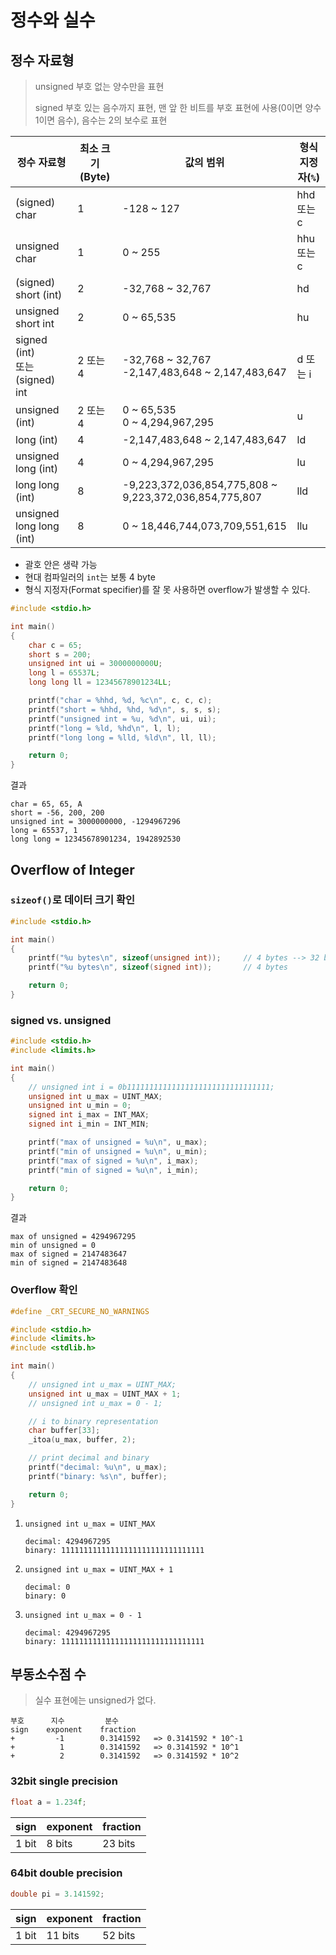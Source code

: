 # 정수와 실수



## 정수 자료형

> unsigned
> 부호 없는 양수만을 표현
>
> signed
> 부호 있는 음수까지 표현, 맨 앞 한 비트를 부호 표현에 사용(0이면 양수 1이면 음수), 음수는 2의 보수로 표현

| 정수 자료형                         | 최소 크기(Byte) | 값의 범위                                              | 형식 지정자(`%`) |
| ----------------------------------- | --------------- | ------------------------------------------------------ | ---------------- |
| (signed) char                       | 1               | -128 ~ 127                                             | hhd 또는 c       |
| unsigned char                       | 1               | 0 ~ 255                                                | hhu 또는 c       |
| (signed) short (int)                | 2               | -32,768 ~ 32,767                                       | hd               |
| unsigned short int                  | 2               | 0 ~ 65,535                                             | hu               |
| signed (int)<br />또는 (signed) int | 2 또는 4        | -32,768 ~ 32,767<br />-2,147,483,648 ~ 2,147,483,647   | d 또는 i         |
| unsigned (int)                      | 2 또는 4        | 0 ~ 65,535<br />0 ~ 4,294,967,295                      | u                |
| long (int)                          | 4               | -2,147,483,648 ~ 2,147,483,647                         | ld               |
| unsigned long (int)                 | 4               | 0 ~ 4,294,967,295                                      | lu               |
| long long (int)                     | 8               | -9,223,372,036,854,775,808 ~ 9,223,372,036,854,775,807 | lld              |
| unsigned long long (int)            | 8               | 0 ~ 18,446,744,073,709,551,615                         | llu              |

- 괄호 안은 생략 가능
- 현대 컴파일러의 `int`는 보통 4 byte
- 형식 지정자(Format specifier)를 잘 못 사용하면 overflow가 발생할 수 있다.

```c
#include <stdio.h>

int main()
{
    char c = 65;
    short s = 200;
    unsigned int ui = 3000000000U;
    long l = 65537L;
    long long ll = 12345678901234LL;

    printf("char = %hhd, %d, %c\n", c, c, c);
    printf("short = %hhd, %hd, %d\n", s, s, s);
    printf("unsigned int = %u, %d\n", ui, ui);
    printf("long = %ld, %hd\n", l, l);
    printf("long long = %lld, %ld\n", ll, ll);

    return 0;
}
```

결과

```shell
char = 65, 65, A
short = -56, 200, 200
unsigned int = 3000000000, -1294967296
long = 65537, 1
long long = 12345678901234, 1942892530
```



## Overflow of Integer

### `sizeof()`로 데이터 크기 확인

```c
#include <stdio.h>

int main()
{
    printf("%u bytes\n", sizeof(unsigned int));		// 4 bytes --> 32 bits
    printf("%u bytes\n", sizeof(signed int));		// 4 bytes

    return 0;
}
```



### signed vs. unsigned

```c
#include <stdio.h>
#include <limits.h>

int main()
{
    // unsigned int i = 0b11111111111111111111111111111111;
    unsigned int u_max = UINT_MAX;
    unsigned int u_min = 0;
    signed int i_max = INT_MAX;
    signed int i_min = INT_MIN;

    printf("max of unsigned = %u\n", u_max);
    printf("min of unsigned = %u\n", u_min);
    printf("max of signed = %u\n", i_max);
    printf("min of signed = %u\n", i_min);

    return 0;
}
```

결과

```shell
max of unsigned = 4294967295
min of unsigned = 0
max of signed = 2147483647
min of signed = 2147483648
```



### Overflow 확인

```c
#define _CRT_SECURE_NO_WARNINGS

#include <stdio.h>
#include <limits.h>
#include <stdlib.h>

int main()
{
    // unsigned int u_max = UINT_MAX;
    unsigned int u_max = UINT_MAX + 1;
    // unsigned int u_max = 0 - 1;

    // i to binary representation
    char buffer[33];
    _itoa(u_max, buffer, 2);

    // print decimal and binary
    printf("decimal: %u\n", u_max);
    printf("binary: %s\n", buffer);

    return 0;
}
```

1. `unsigned int u_max = UINT_MAX`

   ```shell
   decimal: 4294967295
   binary: 11111111111111111111111111111111
   ```

2. `unsigned int u_max = UINT_MAX + 1`

   ```shell
   decimal: 0
   binary: 0
   ```

3. `unsigned int u_max = 0 - 1`

   ```shell
   decimal: 4294967295
   binary: 11111111111111111111111111111111
   ```



## 부동소수점 수

>  실수 표현에는 unsigned가 없다.

```
부호		지수		   분수
sign	exponent	fraction
+		  -1		0.3141592	=> 0.3141592 * 10^-1
+		   1		0.3141592	=> 0.3141592 * 10^1
+		   2		0.3141592	=> 0.3141592 * 10^2
```



### 32bit single precision

```c
float a = 1.234f;
```

| sign  | exponent | fraction |
| ----- | -------- | -------- |
| 1 bit | 8 bits   | 23 bits  |



### 64bit double precision

```c
double pi = 3.141592;
```

| sign  | exponent | fraction |
| ----- | -------- | -------- |
| 1 bit | 11 bits  | 52 bits  |


